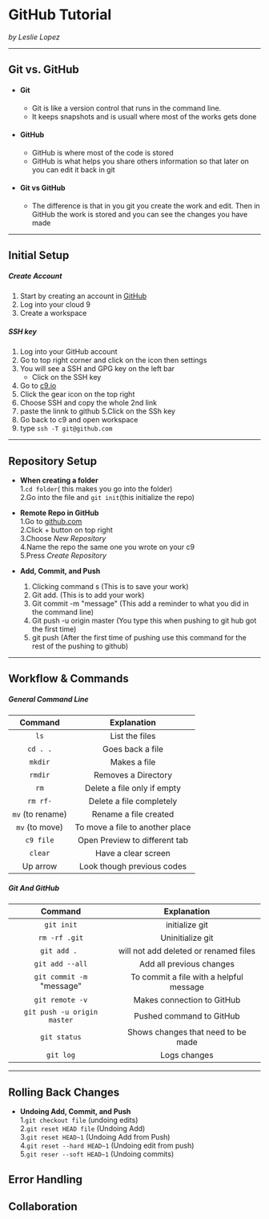 # GitHub Tutorial

_by Leslie Lopez_

---
## Git vs. GitHub  
* #### Git 
  * Git is like a version control that runs in the command line.
  * It keeps snapshots and is usuall where most of the works gets done 
* #### GitHub 
  * GitHub is where most of the code is stored 
  * GitHub is what helps you share others information so that later on you can edit it back in git
* #### Git vs GitHub
   * The difference is that in you git you create the work and edit. Then in GitHub the work is stored and you can see the changes you have made 


---
## Initial Setup
##### Create Account
1. Start by creating an account in [GitHub](www.github.com)
2. Log into your cloud 9
3. Create a workspace 

##### SSH key  
1. Log into your GitHub account
2. Go to top right corner and click on the icon then settings
3. You will see a SSH and GPG key on the left bar  
      * Click on the SSH key  
1. Go to [c9.io](www.c9.io) 
2. Click the gear icon on the top right
3. Choose SSH and copy the whole 2nd link
4. paste the linnk to github
    5.Click on the SSh key
1. Go back to c9 and open workspace
2. type `ssh -T git@github.com `

---
## Repository Setup

* **When creating a folder**  
1.`cd folder`( this makes you go into the folder)  
2.Go into the file and `git init`(this initialize the repo)  

* **Remote Repo in GitHub**  
1.Go to [github.com](www.github.com)  
2.Click + button on top right  
3.Choose _New Repository_  
4.Name the repo the same one you wrote on your c9  
5.Press _Create Repository_  

* **Add, Commit, and Push**  
  1. Clicking command s (This is to save your work)
  2. Git add. (This is to add your work)
  3. Git commit -m "message" (This add a reminder to what you did in the command line)
  4. Git push -u origin master (You type this when pushing to git hub got the first time)
  5. git push (After the first time of pushing use this command for the rest of the pushing to github)


---
## Workflow & Commands
##### General Command Line

| Command | Explanation|
|:-------:|:----------:|
| `ls` | List the files |
| `cd . .`| Goes back a file |
| `mkdir` | Makes a file |
| `rmdir` | Removes a Directory |
| `rm` | Delete a file only if empty |
| `rm rf-` | Delete a file completely |
| `mv` (to rename) | Rename a file created |
| `mv` (to move) | To move a file to another place |
| `c9 file`| Open Preview to different tab|
| `clear`| Have a clear screen |
| Up arrow | Look though previous codes|

##### Git And GitHub

| Command | Explanation|
| :-----: | :--------: |
| `git init` | initialize git |
| `rm -rf .git` | Uninitialize git |
| `git add . ` | will not add deleted or renamed files |
| `git add --all`| Add all previous changes |
| `git commit -m` "message"| To commit a file with a helpful message |
| `git remote -v`| Makes connection to GitHub |
| `git push -u origin master`| Pushed command to GitHub |
| `git status`| Shows changes that need to be made |
| `git log`| Logs changes |

---
## Rolling Back Changes

* **Undoing Add, Commit, and Push**  
  1.`git checkout file` (undoing edits)  
  2.`git reset HEAD file` (Undoing Add)  
  3.`git reset HEAD~1` (Undoing Add from Push)  
  4.`git reset --hard HEAD~1` (Undoing edit from push)  
  5.`git reser --soft HEAD~1` (Undoing commits)


## Error Handling


## Collaboration